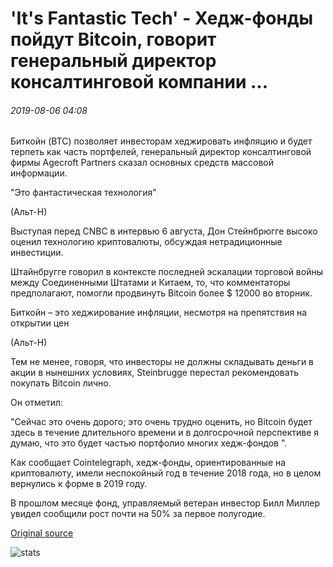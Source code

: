 # 'It's Fantastic Tech' - Хедж-фонды пойдут Bitcoin, говорит генеральный директор консалтинговой компании ...

###### 2019-08-06 04:08

Биткойн (BTC) позволяет инвесторам хеджировать инфляцию и будет терпеть как часть портфелей, генеральный директор консалтинговой фирмы Agecroft Partners сказал основных средств массовой информации.

"Это фантастическая технология"

(Альт-Н)

Выступая перед CNBC в интервью 6 августа, Дон Стейнбрюгге высоко оценил технологию криптовалюты, обсуждая нетрадиционные инвестиции.

Штайнбругге говорил в контексте последней эскалации торговой войны между Соединенными Штатами и Китаем, то, что комментаторы предполагают, помогли продвинуть Bitcoin более $ 12000 во вторник.

Биткойн – это хеджирование инфляции, несмотря на препятствия на открытии цен

(Альт-Н)

Тем не менее, говоря, что инвесторы не должны складывать деньги в акции в нынешних условиях, Steinbrugge перестал рекомендовать покупать Bitcoin лично.

Он отметил:

"Сейчас это очень дорого; это очень трудно оценить, но Bitcoin будет здесь в течение длительного времени и в долгосрочной перспективе я думаю, что это будет частью портфолио многих хедж-фондов ".

Как сообщает Cointelegraph, хедж-фонды, ориентированные на криптовалюту, имели неспокойный год в течение 2018 года, но в целом вернулись к форме в 2019 году.

В прошлом месяце фонд, управляемый ветеран инвестор Билл Миллер увидел сообщили рост почти на 50% за первое полугодие.

[Original source](https://cointelegraph.com/news/its-fantastic-tech-hedge-funds-will-go-bitcoin-says-consultancy-ceo)

![stats](https://c.statcounter.com/11760860/0/a89fa40b/1/ "stats")